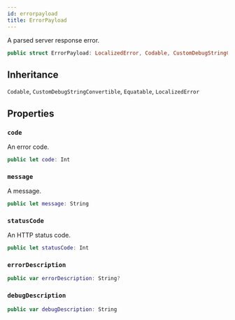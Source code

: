 ```yaml
---
id: errorpayload 
title: ErrorPayload
--- 
```


A parsed server response error.

``` swift
public struct ErrorPayload: LocalizedError, Codable, CustomDebugStringConvertible, Equatable 
```

## Inheritance

`Codable`, `CustomDebugStringConvertible`, `Equatable`, `LocalizedError`

## Properties

### `code`

An error code.

``` swift
public let code: Int
```

### `message`

A message.

``` swift
public let message: String
```

### `statusCode`

An HTTP status code.

``` swift
public let statusCode: Int
```

### `errorDescription`

``` swift
public var errorDescription: String? 
```

### `debugDescription`

``` swift
public var debugDescription: String 
```
